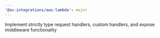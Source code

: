 ```yaml
---
'@as-integrations/aws-lambda': major
---
```


Implement strictly type request handlers, custom handlers, and expose middleware functionality
